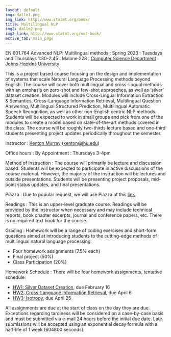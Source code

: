 ```yaml
---
layout: default
img: dalle1.png
img_link: http://www.statmt.org/book/
title: Multilingual NLP
img2: dalle2.png
img2_link: http://www.statmt.org/nmt-book/
active_tab: main_page
---
```


EN 601.764 Advanced NLP: Multilingual methods
: Spring 2023
: Tuesdays and Thursdays 1:30-2:45
: Malone 228
: [Computer Science Department](http://www.cs.jhu.edu/)
: [Johns Hopkins University](http://www.jhu.edu/)

This is a project based course focusing on the design and implementation of systems that scale Natural Language Processing methods beyond English. The course will cover both multilingual and cross-lingual methods with an emphasis on zero-shot and few-shot approaches, as well as ‘silver’ dataset creation. Modules will include Cross-Lingual Information Extraction & Semantics, Cross-Language Information Retrieval, Multilingual Question Answering, Multilingual Structured Prediction, Multilingual Automatic Speech Recognition, as well as other non-English centric NLP methods. Students will be expected to work in small groups and pick from one of the modules to create a model based on state-of-the-art methods covered in the class. The course will be roughly two-thirds lecture based and one-third students presenting project updates periodically throughout the semester.

Instructor
: [Kenton Murray](http://www.kentonmurray.com) (<kenton@jhu.edu>)

Office hours
: By Appointment
: Thursdays 3-4pm

Method of Instruction
: The course will primarily be lecture and discussion based. Students will be expected to participate in active discussions of the course material. However, the majority of the instruction will be lectures and outside presentations. Students will be presenting project proposals, mid-point status updates, and final presentations. 

Piazza
: Due to popular request, we will use Piazza at this [link](https://piazza.com/jhu/spring2023/en601764).

Readings
: This is an upper-level graduate course. Readings will be provided by the instructor when necessary and may include technical reports, book chapter excerpts, journal and conference papers, etc. There is no required text book for the course.

Grading
: Homework will be a range of coding exercises and short-form questions aimed at introducing students to the cutting-edge methods of multilingual natural language processing.

* Four homework assignments (7.5% each)
* Final project (50%)
* Class Participation (20%)

Homework Schedule
: There will be four homework assignments, tentative schedule:
* [HW1: Silver Dataset Creation](hw0.md), due February 16
* [HW2: Cross-Language Information Retrieval](hw1.md), due April 6
* [HW3: Isotropy](hw2.md), due April 25

All assignments are due at the start of class on the day they are due. Exceptions regarding tardiness will be considered on a case-by-case basis and must be submitted via e-mail 24 hours before the initial due date. Late submissions will be accepted using an exponential decay formula with a half-life of 1 week (604800 seconds).
